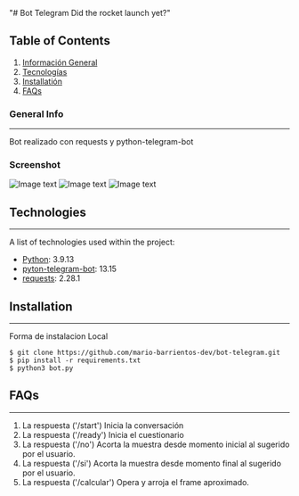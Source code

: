 "# Bot Telegram Did the rocket launch yet?" 
## Table of Contents
1. [Información General](#general-info)
2. [Tecnologías](#technologies)
3. [Installatión](#installation)
4. [FAQs](#faqs)
### General Info
***
Bot realizado con requests y python-telegram-bot
### Screenshot
![Image text](https://i.ibb.co/ZNccqW2/imagen-incial.png)
![Image text](https://i.ibb.co/qpd0ZFg/imagen-segunda.png)
![Image text](https://i.ibb.co/z5XY3Ln/imagen-tercera.png)
## Technologies
***
A list of technologies used within the project:
* [Python](https://www.python.org/): 3.9.13 
* [pyton-telegram-bot](https://python-telegram-bot.org/): 13.15
* [requests](https://requests.readthedocs.io/en/latest/): 2.28.1
## Installation
***
Forma de instalacion Local 
```
$ git clone https://github.com/mario-barrientos-dev/bot-telegram.git
$ pip install -r requirements.txt
$ python3 bot.py

```

## FAQs
***

1. La respuesta ('/start') Inicia la conversación
2. La respuesta ('/ready') Inicia el cuestionario
3. La respuesta ('/no') Acorta la muestra desde momento inicial al sugerido por el usuario.
4. La respuesta ('/si') Acorta la muestra desde momento final al sugerido por el usuario.
4. La respuesta ('/calcular') Opera y arroja el frame aproximado.